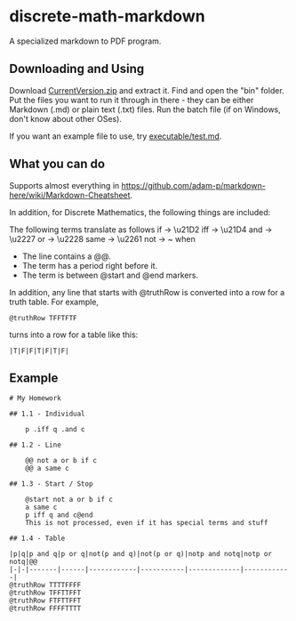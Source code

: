 # discrete-math-markdown
A specialized markdown to PDF program.

## Downloading and Using

Download [CurrentVersion.zip](CurrentVersion.zip) and extract it.
Find and open the "bin" folder.
Put the files you want to run it through in there - they can be either Markdown (.md) or plain text (.txt) files.
Run the batch file (if on Windows, don't know about other OSes).

If you want an example file to use, try [executable/test.md](executable/test.md).

## What you can do

Supports almost everything in https://github.com/adam-p/markdown-here/wiki/Markdown-Cheatsheet.

In addition, for Discrete Mathematics, the following things are included:

The following terms translate as follows
    if -> \u21D2
    iff -> \u21D4
    and -> \u2227
    or -> \u2228
    same -> \u2261
    not -> ~
when
- The line contains a @@.
- The term has a period right before it.
- The term is between @start and @end markers.

In addition, any line that starts with @truthRow is converted into a row for a truth table.  For example,

    @truthRow TFFTFTF

turns into a row for a table like this:

    |T|F|F|T|F|T|F|

## Example
    # My Homework
    
    ## 1.1 - Individual
    
        p .iff q .and c
    
    ## 1.2 - Line
    
        @@ not a or b if c
        @@ a same c
    
    ## 1.3 - Start / Stop
    
        @start not a or b if c
        a same c
        p iff q and c@end
        This is not processed, even if it has special terms and stuff
    
    ## 1.4 - Table
    
    |p|q|p and q|p or q|not(p and q)|not(p or q)|notp and notq|notp or notq|@@
    |-|-|-------|------|------------|-----------|-------------|------------|
    @truthRow TTTTFFFF
    @truthRow TFFTTFFT
    @truthRow FTFTTFFT
    @truthRow FFFFTTTT

